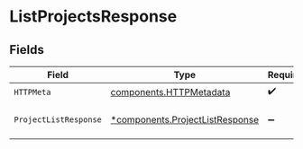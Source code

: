 # ListProjectsResponse


## Fields

| Field                                                                             | Type                                                                              | Required                                                                          | Description                                                                       |
| --------------------------------------------------------------------------------- | --------------------------------------------------------------------------------- | --------------------------------------------------------------------------------- | --------------------------------------------------------------------------------- |
| `HTTPMeta`                                                                        | [components.HTTPMetadata](../../models/components/httpmetadata.md)                | :heavy_check_mark:                                                                | N/A                                                                               |
| `ProjectListResponse`                                                             | [*components.ProjectListResponse](../../models/components/projectlistresponse.md) | :heavy_minus_sign:                                                                | Projects listed successfully.                                                     |